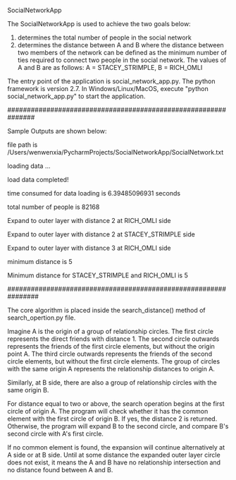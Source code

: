 SocialNetworkApp

The SocialNetworkApp is used to achieve the two goals below:
1.	determines the total number of people in the social network
2.	determines the distance between A and B where the distance between two members of the network can be defined as the minimum number of ties required to connect two people in the social network. The values of A and B are as follows: A = STACEY_STRIMPLE, B = RICH_OMLI

The entry point of the application is social_network_app.py. The python framework is version 2.7. In Windows/Linux/MacOS, execute "python social_network_app.py" to start the application.

###############################################################

Sample Outputs are shown below:

file path is /Users/wenwenxia/PycharmProjects/SocialNetworkApp/SocialNetwork.txt

loading data ...

load data completed!

time consumed for data loading is 6.39485096931 seconds

total number of people is 82168

Expand to outer layer with distance 2 at RICH_OMLI side

Expand to outer layer with distance 2 at STACEY_STRIMPLE side

Expand to outer layer with distance 3 at RICH_OMLI side

minimum distance is 5

Minimum distance for STACEY_STRIMPLE and RICH_OMLI is 5

################################################################

The core algorithm is placed inside the search_distance() method of search_opertion.py file.

Imagine A is the origin of a group of relationship circles. The first circle represents the direct friends with distance 1. The second circle outwards represents the friends of the first circle elements, but without the origin point A. The third circle outwards represents the friends of the second circle elements, but without the first circle elements. The group of circles with the same origin A represents the relationship distances to origin A.

Similarly, at B side, there are also a group of relationship circles with the same origin B.

For distance equal to two or above, the search operation begins at the first circle of origin A. The program will check whether it has the common element with the first circle of origin B. If yes, the distance 2 is returned. Otherwise, the program will expand B to the second circle, and compare B's second circle with A's first circle. 

If no common element is found, the expansion will continue alternatively at A side or at B side. Until at some distance
the expanded outer layer circle does not exist, it means the A and B have no relationship intersection and no distance
found between A and B.

